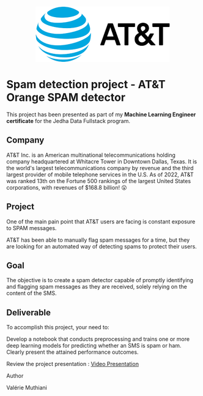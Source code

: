 <p align="center">
  <img src='AT&T_logo.png'>
</p>



# Spam detection project - AT&T Orange SPAM detector

This project has been presented as part of my **Machine Learning Engineer certificate** for the Jedha Data Fullstack program.
## Company

AT&T Inc. is an American multinational telecommunications holding company headquartered at Whitacre Tower in Downtown Dallas, Texas. It is the world's largest telecommunications company by revenue and the third largest provider of mobile telephone services in the U.S. As of 2022, AT&T was ranked 13th on the Fortune 500 rankings of the largest United States corporations, with revenues of $168.8 billion! 😮

## Project

One of the main pain point that AT&T users are facing is constant exposure to SPAM messages.

AT&T has been able to manually flag spam messages for a time, but they are looking for an automated way of detecting spams to protect their users.

## Goal

The objective is to create a spam detector capable of promptly identifying and flagging spam messages as they are received, solely relying on the content of the SMS.

## Deliverable

To accomplish this project, your need to:

Develop a notebook that conducts preprocessing and trains one or more deep learning models for predicting whether an SMS is spam or ham.
Clearly present the attained performance outcomes.

Review the project presentation : [Video Presentation](https://acsts-getaround-delay-analysis.herokuapp.com/)

Author

Valérie Muthiani
